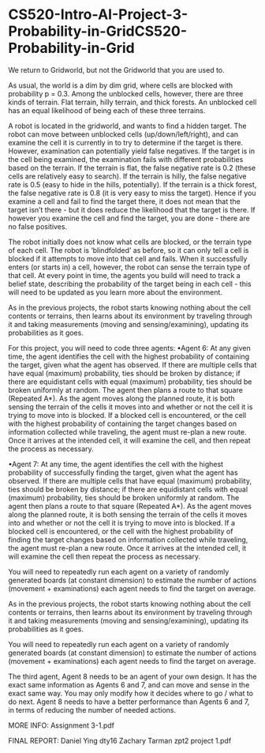 # CS520-Intro-AI-Project-3-Probability-in-GridCS520-Probability-in-Grid


We return to Gridworld, but not the Gridworld that you are used to.

As usual, the world is a dim by dim grid, where cells are blocked with probability p = 0.3. Among the unblocked cells, however, there are three kinds of terrain. Flat terrain, hilly terrain, and thick forests. An unblocked cell has an equal likelihood of being each of these three terrains.

A robot is located in the gridworld, and wants to find a hidden target. The robot can move between unblocked cells (up/down/left/right), and can examine the cell it is currently in to try to determine if the target is there. However, examination can potentially yield false negatives. If the target is in the cell being examined, the examination fails with different probabilities based on the terrain. If the terrain is flat, the false negative rate is 0.2 (these cells are relatively easy to search). If the terrain is hilly, the false negative rate is 0.5 (easy to hide in the hills, potentially). If the terrain is a thick forest, the false negative rate is 0.8 (it is very easy to miss the target). Hence if you examine a cell and fail to find the target there, it does not mean that the target isn’t there - but it does reduce the likelihood that the target is there. If however you examine the cell and find the target, you are done - there are no false positives.

The robot initially does not know what cells are blocked, or the terrain type of each cell. The robot is ‘blindfolded’ as before, so it can only tell a cell is blocked if it attempts to move into that cell and fails. When it successfully enters (or starts in) a cell, however, the robot can sense the terrain type of that cell. At every point in time, the agents you build will need to track a belief state, describing the probability of the target being in each cell - this will need to be updated as you learn more about the environment.

As in the previous projects, the robot starts knowing nothing about the cell contents or terrains, then learns about
its environment by traveling through it and taking measurements (moving and sensing/examining), updating its
probabilities as it goes.

For this project, you will need to code three agents:
•Agent 6: At any given time, the agent identifies the cell with the highest probability of containing
the target, given what the agent has observed. If there are multiple cells that have equal (maximum)
probability, ties should be broken by distance; if there are equidistant cells with equal (maximum) probability,
ties should be broken uniformly at random. The agent then plans a route to that square (Repeated A*). As
the agent moves along the planned route, it is both sensing the terrain of the cells it moves into and whether
or not the cell it is trying to move into is blocked. If a blocked cell is encountered, or the cell with the highest
probability of containing the target changes based on information collected while traveling, the agent must
re-plan a new route. Once it arrives at the intended cell, it will examine the cell, and then repeat the process
as necessary.

•Agent 7: At any time, the agent identifies the cell with the highest probability of successfully finding
the target, given what the agent has observed. If there are multiple cells that have equal (maximum)
probability, ties should be broken by distance; if there are equidistant cells with equal (maximum) probability,
ties should be broken uniformly at random. The agent then plans a route to that square (Repeated A*). As
the agent moves along the planned route, it is both sensing the terrain of the cells it moves into and whether
or not the cell it is trying to move into is blocked. If a blocked cell is encountered, or the cell with the highest
probability of finding the target changes based on information collected while traveling, the agent must re-plan
a new route. Once it arrives at the intended cell, it will examine the cell then repeat the process as necessary.

You will need to repeatedly run each agent on a variety of randomly generated boards (at constant dimension) to
estimate the number of actions (movement + examinations) each agent needs to find the target on average.

As in the previous projects, the robot starts knowing nothing about the cell contents or terrains, then learns about its environment by traveling through it and taking measurements (moving and sensing/examining), updating its probabilities as it goes.

You will need to repeatedly run each agent on a variety of randomly generated boards (at constant dimension) to estimate the number of actions (movement + examinations) each agent needs to find the target on average.

The third agent, Agent 8 needs to be an agent of your own design. It has the exact same information as Agents 6 and 7, and can move and sense in the exact same way. You may only modify how it decides where to go / what to do next. Agent 8 needs to have a better performance than Agents 6 and 7, in terms of reducing the number of needed actions.

MORE INFO: Assignment 3-1.pdf

FINAL REPORT: Daniel Ying dty16 Zachary Tarman zpt2 project 1.pdf
